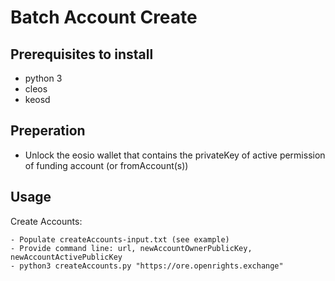 # Batch Account Create

## Prerequisites to install
- python 3
- cleos
- keosd

## Preperation
- Unlock the eosio wallet that contains the privateKey of active permission of funding account (or fromAccount(s))

## Usage
Create Accounts:

    - Populate createAccounts-input.txt (see example)
    - Provide command line: url, newAccountOwnerPublicKey, newAccountActivePublicKey
    - python3 createAccounts.py "https://ore.openrights.exchange"
